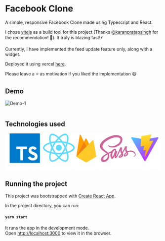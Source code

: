 # Facebook Clone 
A simple, responsive Facebook Clone made using Typescript and React. 

I chose [vitejs](https://vitejs.dev/) as a build tool for this project (Thanks [@karanpratapsingh](https://github.com/karanpratapsingh/) for the recommendation!  🙌). It truly is blazing fast!⚡

Currently, I have implemented the feed update feature only, along with a widget. 

Deployed it using vercel [here](https://fb-clone-ayushiee.vercel.app).

Please leave a ⭐ as motivation if you liked the implementation 😄


## Demo
![Demo-1](src/assets/demo.gif)
<br />
<br />

## Technologies used
![Tech used](src/assets/techUsed.png)


## Running the project
This project was bootstrapped with [Create React App](https://github.com/facebook/create-react-app).

In the project directory, you can run:

#### `yarn start`

It runs the app in the development mode.<br />
Open [http://localhost:3000](http://localhost:3000) to view it in the browser. 

